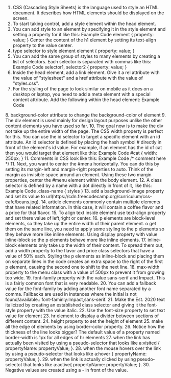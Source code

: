 1. CSS (Cascading Style Sheets) is the language used to style an HTML document. It describes how HTML elements should be displayed on the screen.
2. To start taking control, add a style element within the head element.
3. You can add style to an element by specifying it in the style element and setting a property for it like this:
Example Code
element {
 property: value;
}
Center the content of the h1 element by setting its text-align property to the value center.
4. type selector to style element
element {
 property: value;
}
5. You can add the same group of styles to many elements by creating a list of selectors. Each selector is separated with commas like this:
Example Code
selector1, selector2 {
  property: value;
}
6. Inside the head element, add a link element. Give it a rel attribute with the value of "stylesheet" and a href attribute with the value of "styles.css".
7. For the styling of the page to look similar on mobile as it does on a desktop or laptop, you need to add a meta element with a special content attribute.
Add the following within the head element:
Example Code
<meta name="viewport" content="width=device-width, initial-scale=1.0">
8. background-color attribute to change the background-color of element
9. The div element is used mainly for design layout purposes unlike the other content elements you have used so far.
10. The goal now is to make the div not take up the entire width of the page. The CSS width property is perfect for this.
You can use the id selector to target a specific element with an id attribute. An id selector is defined by placing the hash symbol # directly in front of the element's id value. For example, if an element has the id of cat then you would target that element like this:
Example Code
#cat {
  width: 250px;
}
11. Comments in CSS look like this:
Example Code
/* comment here */
11. Next, you want to center the #menu horizontally. You can do this by setting its margin-left and margin-right properties to auto. Think of the margin as invisible space around an element. Using these two margin properties, center the #menu element within the body element.
12. A class selector is defined by a name with a dot directly in front of it, like this:
Example Code
.class-name {
  styles
}
13. add a background-image property and set its value to url(https://cdn.freecodecamp.org/curriculum/css-cafe/beans.jpg).
14. article elements commonly contain multiple elements that have related information. In this case, it will contain a coffee flavor and a price for that flavor. 
15. To align text inside element use  text-align property and set there value of left,right or center.
16.  p elements are block-level elements, so they take up the entire width of their parent element. o get them on the same line, you need to apply some styling to the p elements so they behave more like inline elements. Using  display property with value inline-block so the p elements behave more like inline elements.
17. inline-block elements only take up the width of their content. To spread them out, add a width property to the flavor and price class selectors that have a value of 50% each. Styling the p elements as inline-block and placing them on separate lines in the code creates an extra space to the right of the first p element, causing the second one to shift to the next line. 
18. max-width property to the menu class with a value of 500px to prevent it from growing too wide.
19.  font-family property with the value sans-serif and Impact. This is a fairly common font that is very readable.
20. You can add a fallback value for the font-family by adding another font name separated by a comma. Fallbacks are used in instances where the initial is not found/available.: font-faminly:Impact,sans-serif.
21. Make the Est. 2020 text italicized by creating an established class selector and giving it the font-style property with the value italic.
22. Use the font-size property to set text value for element
23. hr element to display a divider between sections of different content.
24. height property to set the height of element
25. make all the edge of elements by using border-color property.
26. Notice how the thickness of the line looks bigger? The default value of a property named border-width is 1px for all edges of hr elements
27.  when the link has actually been visited by using a pseudo-selector that looks like a:visited { propertyName: propertyValue; }.
28. when the mouse hovers over the link by using a pseudo-selector that looks like a:hover { propertyName: propertyValue; }.
29. when the link is actually clicked by using pseudo-selectot that lonks like a:active{ propertyName: propertyValue; }.
30.  Negative values are created using a - in front of the value. 